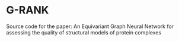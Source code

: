 # G-RANK
Source code for the paper: An Equivariant Graph Neural Network for assessing the quality of structural models of protein complexes
